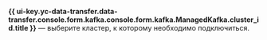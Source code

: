**{{ ui-key.yc-data-transfer.data-transfer.console.form.kafka.console.form.kafka.ManagedKafka.cluster_id.title }}** — выберите кластер, к которому необходимо подключиться.

